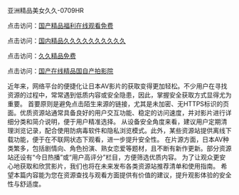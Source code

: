 亚洲精品美女久久-0709HR

点击访问：<a href="https://heiliaoxqkkct.pages.dev">国产精品福利在线观看免费</a>

点击访问：<a href="https://heiliaoga6s9v.pages.dev">国内精品久久久久久久久久久久</a>

点击访问：<a href="https://heiliaowt0d7p.pages.dev">久久精品免费</a>

点击访问：<a href="https://heiliaowt0d7p.pages.dev">国产在线精品国自产拍影院</a>

近年来，网络平台的便捷化让日本AV影片的获取变得更加轻松。不少用户在寻找资源的过程中，常常遇到低质内容或安全隐患，因此，掌握安全获取方式显得尤为重要。
首要原则是避免点击陌生来源的链接，尤其是未加密、无HTTPS标识的页面。优质资源站通常具备良好的用户交互功能、稳定的访问速度，并对影片进行详细分类和简介说明，便于用户精准选择。
从设备安全角度来看，建议用户定期清理浏览记录，配合使用防病毒软件和隐私浏览模式。此外，某些资源站提供离线下载功能，便于在不联网状态下观看，进一步提升安全性。
在片源方面，日本AV种类繁多，包括剧情向、角色扮演、熟女恋爱等题材，且不断有新作更新。部分资源站还设有“今日热播”或“用户高评分”栏目，方便筛选优质内容。
为了让观众更安心地获取和欣赏影片，我们也将在未来发布各类资源站推荐清单和使用指南。
希望本篇内容能为您在资源查找与观看方面提供有价值的建议，提升观影体验的安全性与舒适度。

<span style="display:none;">[Canonical link]( https://github.com/vp20250709/654321 ）</span>
